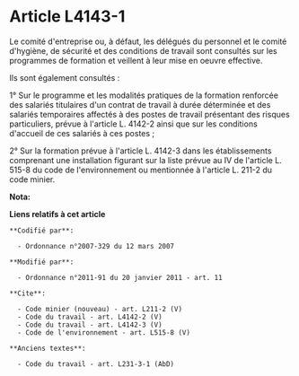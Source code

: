 # Article L4143-1

Le comité d'entreprise ou, à défaut, les délégués du personnel et le comité d'hygiène, de sécurité et des conditions de
travail sont consultés sur les programmes de formation et veillent à leur mise en oeuvre effective. 

Ils sont également consultés : 

1° Sur le programme et les modalités pratiques de la formation renforcée des salariés titulaires d'un contrat de travail à
durée déterminée et des salariés temporaires affectés à des postes de travail présentant des risques particuliers, prévue à
l'article L. 4142-2 ainsi que sur les conditions d'accueil de ces salariés à ces postes ; 

2° Sur la formation prévue à l'article L. 4142-3 dans les établissements comprenant une installation figurant sur la liste
prévue au IV de l'article L. 515-8 du code de l'environnement ou mentionnée à l'article L. 211-2 du code minier.

**Nota:**



**Liens relatifs à cet article**

	**Codifié par**:

	  - Ordonnance n°2007-329 du 12 mars 2007

	**Modifié par**:

	  - Ordonnance n°2011-91 du 20 janvier 2011 - art. 11

	**Cite**:

	  - Code minier (nouveau) - art. L211-2 (V)
	  - Code du travail - art. L4142-2 (V)
	  - Code du travail - art. L4142-3 (V)
	  - Code de l'environnement - art. L515-8 (V)

	**Anciens textes**:

	  - Code du travail - art. L231-3-1 (AbD)
